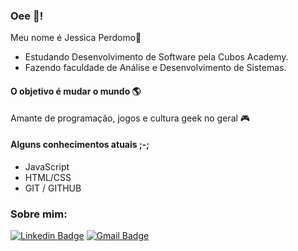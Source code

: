 ### Oee 👋!

Meu nome é Jessica Perdomo👾
- Estudando Desenvolvimento de Software pela Cubos Academy.
- Fazendo faculdade de Análise e Desenvolvimento de Sistemas.

#### O objetivo é mudar o mundo 🌎
Amante de programação, jogos e cultura geek no geral 🎮

#### Alguns conhecimentos atuais ;-;
- JavaScript
- HTML/CSS
- GIT / GITHUB

### Sobre mim:
[![Linkedin Badge](https://img.shields.io/badge/-Jessica%20Perdomo-00CED1?style=flat-square&logo=Linkedin&logoColor=white&link=https://www.linkedin.com/in/jessica-perdomo-0317b5166/)](https://www.linkedin.com/in/jessica-perdomo-0317b5166/) 
[![Gmail Badge](https://img.shields.io/badge/-j.perdomoalves@gmail.com-00CED1?style=flat-square&logo=Gmail&logoColor=white&link=mailto:j.perdomoalves@gmail.com)](mailto:j.perdomoalves@gmail.com)
